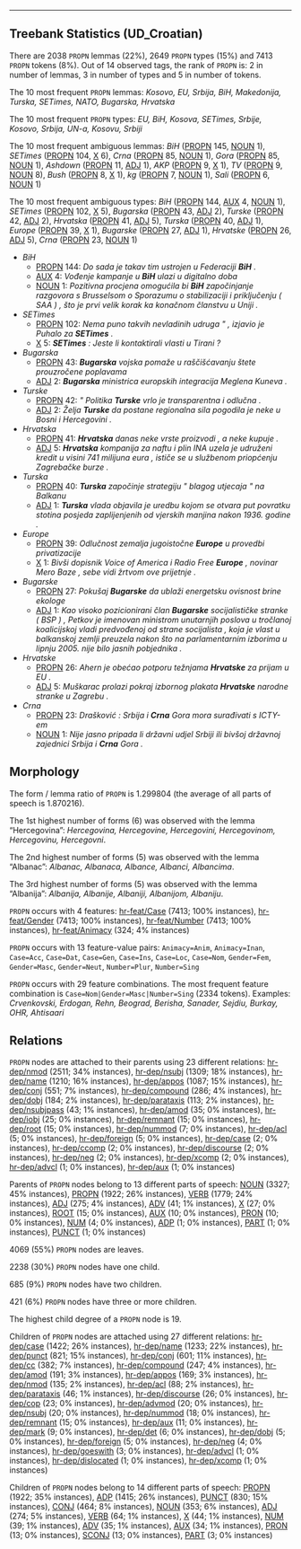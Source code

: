 

--------------------------------------------------------------------------------

## Treebank Statistics (UD_Croatian)

There are 2038 `PROPN` lemmas (22%), 2649 `PROPN` types (15%) and 7413 `PROPN` tokens (8%).
Out of 14 observed tags, the rank of `PROPN` is: 2 in number of lemmas, 3 in number of types and 5 in number of tokens.

The 10 most frequent `PROPN` lemmas: <em>Kosovo, EU, Srbija, BiH, Makedonija, Turska, SETimes, NATO, Bugarska, Hrvatska</em>

The 10 most frequent `PROPN` types:  <em>EU, BiH, Kosova, SETimes, Srbije, Kosovo, Srbija, UN-a, Kosovu, Srbiji</em>

The 10 most frequent ambiguous lemmas: <em>BiH</em> ([PROPN]() 145, [NOUN]() 1), <em>SETimes</em> ([PROPN]() 104, [X]() 6), <em>Crna</em> ([PROPN]() 85, [NOUN]() 1), <em>Gora</em> ([PROPN]() 85, [NOUN]() 1), <em>Ashdown</em> ([PROPN]() 11, [ADJ]() 1), <em>AKP</em> ([PROPN]() 9, [X]() 1), <em>TV</em> ([PROPN]() 9, [NOUN]() 8), <em>Bush</em> ([PROPN]() 8, [X]() 1), <em>kg</em> ([PROPN]() 7, [NOUN]() 1), <em>Sali</em> ([PROPN]() 6, [NOUN]() 1)

The 10 most frequent ambiguous types:  <em>BiH</em> ([PROPN]() 144, [AUX]() 4, [NOUN]() 1), <em>SETimes</em> ([PROPN]() 102, [X]() 5), <em>Bugarska</em> ([PROPN]() 43, [ADJ]() 2), <em>Turske</em> ([PROPN]() 42, [ADJ]() 2), <em>Hrvatska</em> ([PROPN]() 41, [ADJ]() 5), <em>Turska</em> ([PROPN]() 40, [ADJ]() 1), <em>Europe</em> ([PROPN]() 39, [X]() 1), <em>Bugarske</em> ([PROPN]() 27, [ADJ]() 1), <em>Hrvatske</em> ([PROPN]() 26, [ADJ]() 5), <em>Crna</em> ([PROPN]() 23, [NOUN]() 1)


* <em>BiH</em>
  * [PROPN]() 144: <em>Do sada je takav tim ustrojen u Federaciji <b>BiH</b> .</em>
  * [AUX]() 4: <em>Vođenje kampanje u <b>BiH</b> ulazi u digitalno doba</em>
  * [NOUN]() 1: <em>Pozitivna procjena omogućila bi <b>BiH</b> započinjanje razgovora s Brusselsom o Sporazumu o stabilizaciji i priključenju ( SAA ) , što je prvi velik korak ka konačnom članstvu u Uniji .</em>
* <em>SETimes</em>
  * [PROPN]() 102: <em>Nema puno takvih nevladinih udruga " , izjavio je Puhalo za <b>SETimes</b> .</em>
  * [X]() 5: <em><b>SETimes</b> : Jeste li kontaktirali vlasti u Tirani ?</em>
* <em>Bugarska</em>
  * [PROPN]() 43: <em><b>Bugarska</b> vojska pomaže u raščišćavanju štete prouzročene poplavama</em>
  * [ADJ]() 2: <em><b>Bugarska</b> ministrica europskih integracija Meglena Kuneva .</em>
* <em>Turske</em>
  * [PROPN]() 42: <em>" Politika <b>Turske</b> vrlo je transparentna i odlučna .</em>
  * [ADJ]() 2: <em>Želja <b>Turske</b> da postane regionalna sila pogodila je neke u Bosni i Hercegovini .</em>
* <em>Hrvatska</em>
  * [PROPN]() 41: <em><b>Hrvatska</b> danas neke vrste proizvodi , a neke kupuje .</em>
  * [ADJ]() 5: <em><b>Hrvatska</b> kompanija za naftu i plin INA uzela je udruženi kredit u visini 741 milijuna eura , ističe se u službenom priopćenju Zagrebačke burze .</em>
* <em>Turska</em>
  * [PROPN]() 40: <em><b>Turska</b> započinje strategiju " blagog utjecaja " na Balkanu</em>
  * [ADJ]() 1: <em><b>Turska</b> vlada objavila je uredbu kojom se otvara put povratku stotina posjeda zaplijenjenih od vjerskih manjina nakon 1936. godine .</em>
* <em>Europe</em>
  * [PROPN]() 39: <em>Odlučnost zemalja jugoistočne <b>Europe</b> u provedbi privatizacije</em>
  * [X]() 1: <em>Bivši dopisnik Voice of America i Radio Free <b>Europe</b> , novinar Mero Baze , sebe vidi žrtvom ove prijetnje .</em>
* <em>Bugarske</em>
  * [PROPN]() 27: <em>Pokušaj <b>Bugarske</b> da ublaži energetsku ovisnost brine ekologe</em>
  * [ADJ]() 1: <em>Kao visoko pozicionirani član <b>Bugarske</b> socijalističke stranke ( BSP ) , Petkov je imenovan ministrom unutarnjih poslova u tročlanoj koalicijskoj vladi predvođenoj od strane socijalista , koja je vlast u balkanskoj zemlji preuzela nakon što na parlamentarnim izborima u lipnju 2005. nije bilo jasnih pobjednika .</em>
* <em>Hrvatske</em>
  * [PROPN]() 26: <em>Ahern je obećao potporu težnjama <b>Hrvatske</b> za prijam u EU .</em>
  * [ADJ]() 5: <em>Muškarac prolazi pokraj izbornog plakata <b>Hrvatske</b> narodne stranke u Zagrebu .</em>
* <em>Crna</em>
  * [PROPN]() 23: <em>Drašković : Srbija i <b>Crna</b> Gora mora surađivati s ICTY-em</em>
  * [NOUN]() 1: <em>Nije jasno pripada li državni udjel Srbiji ili bivšoj državnoj zajednici Srbija i <b>Crna</b> Gora .</em>

## Morphology

The form / lemma ratio of `PROPN` is 1.299804 (the average of all parts of speech is 1.870216).

The 1st highest number of forms (6) was observed with the lemma “Hercegovina”: <em>Hercegovina, Hercegovine, Hercegovini, Hercegovinom, Hercegovinu, Hercegovni</em>.

The 2nd highest number of forms (5) was observed with the lemma “Albanac”: <em>Albanac, Albanaca, Albance, Albanci, Albancima</em>.

The 3rd highest number of forms (5) was observed with the lemma “Albanija”: <em>Albanija, Albanije, Albaniji, Albanijom, Albaniju</em>.

`PROPN` occurs with 4 features: [hr-feat/Case]() (7413; 100% instances), [hr-feat/Gender]() (7413; 100% instances), [hr-feat/Number]() (7413; 100% instances), [hr-feat/Animacy]() (324; 4% instances)

`PROPN` occurs with 13 feature-value pairs: `Animacy=Anim`, `Animacy=Inan`, `Case=Acc`, `Case=Dat`, `Case=Gen`, `Case=Ins`, `Case=Loc`, `Case=Nom`, `Gender=Fem`, `Gender=Masc`, `Gender=Neut`, `Number=Plur`, `Number=Sing`

`PROPN` occurs with 29 feature combinations.
The most frequent feature combination is `Case=Nom|Gender=Masc|Number=Sing` (2334 tokens).
Examples: <em>Crvenkovski, Erdogan, Rehn, Beograd, Berisha, Sanader, Sejdiu, Burkay, OHR, Ahtisaari</em>


## Relations

`PROPN` nodes are attached to their parents using 23 different relations: [hr-dep/nmod]() (2511; 34% instances), [hr-dep/nsubj]() (1309; 18% instances), [hr-dep/name]() (1210; 16% instances), [hr-dep/appos]() (1087; 15% instances), [hr-dep/conj]() (551; 7% instances), [hr-dep/compound]() (286; 4% instances), [hr-dep/dobj]() (184; 2% instances), [hr-dep/parataxis]() (113; 2% instances), [hr-dep/nsubjpass]() (43; 1% instances), [hr-dep/amod]() (35; 0% instances), [hr-dep/iobj]() (25; 0% instances), [hr-dep/remnant]() (15; 0% instances), [hr-dep/root]() (15; 0% instances), [hr-dep/nummod]() (7; 0% instances), [hr-dep/acl]() (5; 0% instances), [hr-dep/foreign]() (5; 0% instances), [hr-dep/case]() (2; 0% instances), [hr-dep/ccomp]() (2; 0% instances), [hr-dep/discourse]() (2; 0% instances), [hr-dep/neg]() (2; 0% instances), [hr-dep/xcomp]() (2; 0% instances), [hr-dep/advcl]() (1; 0% instances), [hr-dep/aux]() (1; 0% instances)

Parents of `PROPN` nodes belong to 13 different parts of speech: [NOUN]() (3327; 45% instances), [PROPN]() (1922; 26% instances), [VERB]() (1779; 24% instances), [ADJ]() (275; 4% instances), [ADV]() (41; 1% instances), [X]() (27; 0% instances), [ROOT]() (15; 0% instances), [AUX]() (10; 0% instances), [PRON]() (10; 0% instances), [NUM]() (4; 0% instances), [ADP]() (1; 0% instances), [PART]() (1; 0% instances), [PUNCT]() (1; 0% instances)

4069 (55%) `PROPN` nodes are leaves.

2238 (30%) `PROPN` nodes have one child.

685 (9%) `PROPN` nodes have two children.

421 (6%) `PROPN` nodes have three or more children.

The highest child degree of a `PROPN` node is 19.

Children of `PROPN` nodes are attached using 27 different relations: [hr-dep/case]() (1422; 26% instances), [hr-dep/name]() (1233; 22% instances), [hr-dep/punct]() (821; 15% instances), [hr-dep/conj]() (601; 11% instances), [hr-dep/cc]() (382; 7% instances), [hr-dep/compound]() (247; 4% instances), [hr-dep/amod]() (191; 3% instances), [hr-dep/appos]() (169; 3% instances), [hr-dep/nmod]() (135; 2% instances), [hr-dep/acl]() (88; 2% instances), [hr-dep/parataxis]() (46; 1% instances), [hr-dep/discourse]() (26; 0% instances), [hr-dep/cop]() (23; 0% instances), [hr-dep/advmod]() (20; 0% instances), [hr-dep/nsubj]() (20; 0% instances), [hr-dep/nummod]() (18; 0% instances), [hr-dep/remnant]() (15; 0% instances), [hr-dep/aux]() (11; 0% instances), [hr-dep/mark]() (9; 0% instances), [hr-dep/det]() (6; 0% instances), [hr-dep/dobj]() (5; 0% instances), [hr-dep/foreign]() (5; 0% instances), [hr-dep/neg]() (4; 0% instances), [hr-dep/goeswith]() (3; 0% instances), [hr-dep/advcl]() (1; 0% instances), [hr-dep/dislocated]() (1; 0% instances), [hr-dep/xcomp]() (1; 0% instances)

Children of `PROPN` nodes belong to 14 different parts of speech: [PROPN]() (1922; 35% instances), [ADP]() (1415; 26% instances), [PUNCT]() (830; 15% instances), [CONJ]() (464; 8% instances), [NOUN]() (353; 6% instances), [ADJ]() (274; 5% instances), [VERB]() (64; 1% instances), [X]() (44; 1% instances), [NUM]() (39; 1% instances), [ADV]() (35; 1% instances), [AUX]() (34; 1% instances), [PRON]() (13; 0% instances), [SCONJ]() (13; 0% instances), [PART]() (3; 0% instances)

